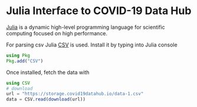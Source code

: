 # Julia Interface to COVID-19 Data Hub

[Julia](https://julialang.org/) is a dynamic high-level programming language for scientific computing focused on high performance.

For parsing csv Julia [CSV](https://juliadata.github.io/CSV.jl/stable/) is used. Install it by typing into Julia console

```julia
using Pkg
Pkg.add("CSV")
```

Once installed, fetch the data with

```julia
using CSV
# download
url = "https://storage.covid19datahub.io/data-1.csv"
data = CSV.read(download(url))
```
